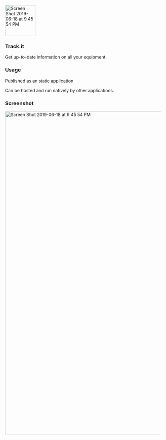 
<img width="100" alt="Screen Shot 2019-06-18 at 9 45 54 PM" src="https://user-images.githubusercontent.com/8366399/59737514-cc875a80-9212-11e9-88a4-de45ad5be5a3.png"> 

### Track.it
Get up-to-date information on all your equipment.

### Usage
Published as an static application

Can be hosted and run natively by other applications.

### Screenshot
<img width="1045" alt="Screen Shot 2019-06-18 at 9 45 54 PM" src="https://user-images.githubusercontent.com/8366399/59737478-acf03200-9212-11e9-9bea-a46deb481a6b.png">

